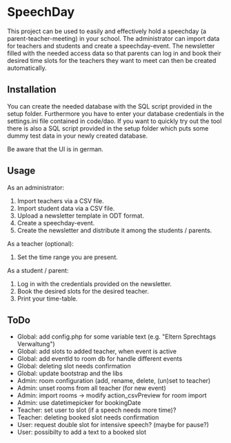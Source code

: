 # SpeechDay

This project can be used to easily and effectively hold a speechday (a parent-teacher-meeting) in your school.
The administrator can import data for teachers and students and create a speechday-event.
The newsletter filled with the needed access data so that parents can log in and book their desired time slots for the teachers they want to meet can then be created automatically. 

## Installation

You can create the needed database with the SQL script provided in the setup folder.
Furthermore you have to enter your database credentials in the settings.ini file contained in code/dao.
If you want to quickly try out the tool there is also a SQL script provided in the setup folder which puts some dummy test data in your newly created database. 

Be aware that the UI is in german.

## Usage

As an administrator:

1. Import teachers via a CSV file.
2. Import student data via a CSV file.
3. Upload a newsletter template in ODT format.
4. Create a speechday-event.
5. Create the newsletter and distribute it among the students / parents.

As a teacher (optional):

1. Set the time range you are present.

As a student / parent:

1. Log in with the credentials provided on the newsletter.
2. Book the desired slots for the desired teacher.
3. Print your time-table.

## ToDo
- Global: add config.php for some variable text (e.g. "Eltern Sprechtags Verwaltung")
- Global: add slots to added teacher, when event is active
- Global: add eventId to room db for handle different events
- Global: deleting slot needs confirmation
- Global: update bootstrap and the libs
- Admin: room configuration (add, rename, delete, (un)set to teacher)
- Admin: unset rooms from all teacher (for new event)
- Admin: import rooms -> modify action_csvPreview for room import
- Admin: use datetimepicker for bookingDate
- Teacher: set user to slot (if a speech needs more time)?
- Teacher: deleting booked slot needs confirmation
- User: request double slot for intensive speech? (maybe for pause?)
- User: possibilty to add a text to a booked slot